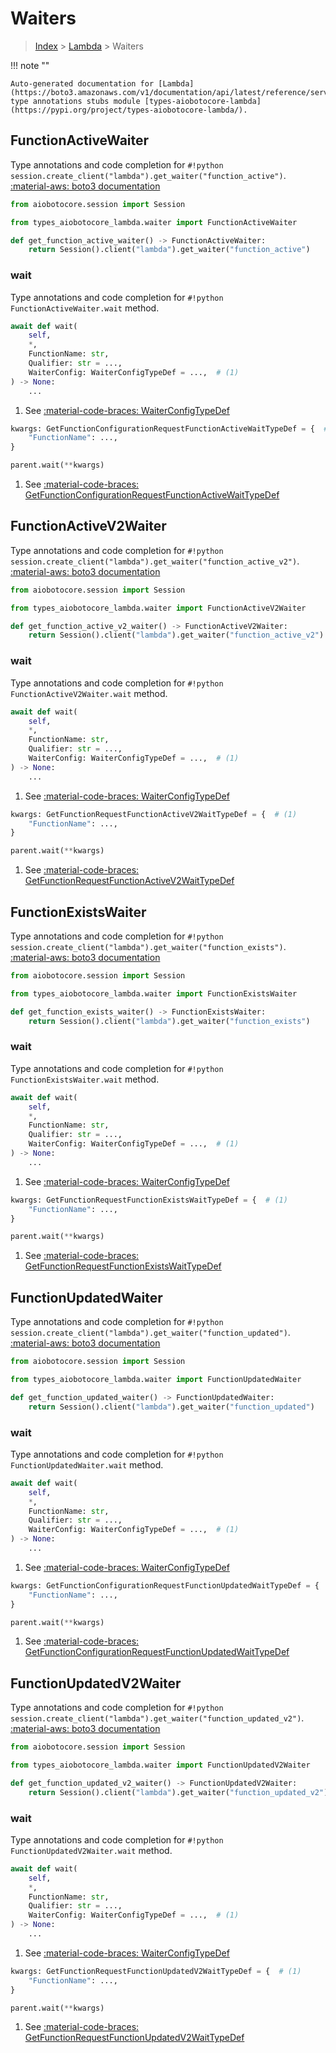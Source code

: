 # Waiters

> [Index](../README.md) > [Lambda](./README.md) > Waiters

!!! note ""

    Auto-generated documentation for [Lambda](https://boto3.amazonaws.com/v1/documentation/api/latest/reference/services/lambda.html#Lambda)
    type annotations stubs module [types-aiobotocore-lambda](https://pypi.org/project/types-aiobotocore-lambda/).

## FunctionActiveWaiter

Type annotations and code completion for `#!python session.create_client("lambda").get_waiter("function_active")`.
[:material-aws: boto3 documentation](https://boto3.amazonaws.com/v1/documentation/api/latest/reference/services/lambda.html#Lambda.Waiter.FunctionActive)

```python title="Usage example"
from aiobotocore.session import Session

from types_aiobotocore_lambda.waiter import FunctionActiveWaiter

def get_function_active_waiter() -> FunctionActiveWaiter:
    return Session().client("lambda").get_waiter("function_active")
```


### wait

Type annotations and code completion for `#!python FunctionActiveWaiter.wait` method.

```python title="Method definition"
await def wait(
    self,
    *,
    FunctionName: str,
    Qualifier: str = ...,
    WaiterConfig: WaiterConfigTypeDef = ...,  # (1)
) -> None:
    ...
```

1. See [:material-code-braces: WaiterConfigTypeDef](./type_defs.md#waiterconfigtypedef) 


```python title="Usage example with kwargs"
kwargs: GetFunctionConfigurationRequestFunctionActiveWaitTypeDef = {  # (1)
    "FunctionName": ...,
}

parent.wait(**kwargs)
```

1. See [:material-code-braces: GetFunctionConfigurationRequestFunctionActiveWaitTypeDef](./type_defs.md#getfunctionconfigurationrequestfunctionactivewaittypedef) 
## FunctionActiveV2Waiter

Type annotations and code completion for `#!python session.create_client("lambda").get_waiter("function_active_v2")`.
[:material-aws: boto3 documentation](https://boto3.amazonaws.com/v1/documentation/api/latest/reference/services/lambda.html#Lambda.Waiter.FunctionActiveV2)

```python title="Usage example"
from aiobotocore.session import Session

from types_aiobotocore_lambda.waiter import FunctionActiveV2Waiter

def get_function_active_v2_waiter() -> FunctionActiveV2Waiter:
    return Session().client("lambda").get_waiter("function_active_v2")
```


### wait

Type annotations and code completion for `#!python FunctionActiveV2Waiter.wait` method.

```python title="Method definition"
await def wait(
    self,
    *,
    FunctionName: str,
    Qualifier: str = ...,
    WaiterConfig: WaiterConfigTypeDef = ...,  # (1)
) -> None:
    ...
```

1. See [:material-code-braces: WaiterConfigTypeDef](./type_defs.md#waiterconfigtypedef) 


```python title="Usage example with kwargs"
kwargs: GetFunctionRequestFunctionActiveV2WaitTypeDef = {  # (1)
    "FunctionName": ...,
}

parent.wait(**kwargs)
```

1. See [:material-code-braces: GetFunctionRequestFunctionActiveV2WaitTypeDef](./type_defs.md#getfunctionrequestfunctionactivev2waittypedef) 
## FunctionExistsWaiter

Type annotations and code completion for `#!python session.create_client("lambda").get_waiter("function_exists")`.
[:material-aws: boto3 documentation](https://boto3.amazonaws.com/v1/documentation/api/latest/reference/services/lambda.html#Lambda.Waiter.FunctionExists)

```python title="Usage example"
from aiobotocore.session import Session

from types_aiobotocore_lambda.waiter import FunctionExistsWaiter

def get_function_exists_waiter() -> FunctionExistsWaiter:
    return Session().client("lambda").get_waiter("function_exists")
```


### wait

Type annotations and code completion for `#!python FunctionExistsWaiter.wait` method.

```python title="Method definition"
await def wait(
    self,
    *,
    FunctionName: str,
    Qualifier: str = ...,
    WaiterConfig: WaiterConfigTypeDef = ...,  # (1)
) -> None:
    ...
```

1. See [:material-code-braces: WaiterConfigTypeDef](./type_defs.md#waiterconfigtypedef) 


```python title="Usage example with kwargs"
kwargs: GetFunctionRequestFunctionExistsWaitTypeDef = {  # (1)
    "FunctionName": ...,
}

parent.wait(**kwargs)
```

1. See [:material-code-braces: GetFunctionRequestFunctionExistsWaitTypeDef](./type_defs.md#getfunctionrequestfunctionexistswaittypedef) 
## FunctionUpdatedWaiter

Type annotations and code completion for `#!python session.create_client("lambda").get_waiter("function_updated")`.
[:material-aws: boto3 documentation](https://boto3.amazonaws.com/v1/documentation/api/latest/reference/services/lambda.html#Lambda.Waiter.FunctionUpdated)

```python title="Usage example"
from aiobotocore.session import Session

from types_aiobotocore_lambda.waiter import FunctionUpdatedWaiter

def get_function_updated_waiter() -> FunctionUpdatedWaiter:
    return Session().client("lambda").get_waiter("function_updated")
```


### wait

Type annotations and code completion for `#!python FunctionUpdatedWaiter.wait` method.

```python title="Method definition"
await def wait(
    self,
    *,
    FunctionName: str,
    Qualifier: str = ...,
    WaiterConfig: WaiterConfigTypeDef = ...,  # (1)
) -> None:
    ...
```

1. See [:material-code-braces: WaiterConfigTypeDef](./type_defs.md#waiterconfigtypedef) 


```python title="Usage example with kwargs"
kwargs: GetFunctionConfigurationRequestFunctionUpdatedWaitTypeDef = {  # (1)
    "FunctionName": ...,
}

parent.wait(**kwargs)
```

1. See [:material-code-braces: GetFunctionConfigurationRequestFunctionUpdatedWaitTypeDef](./type_defs.md#getfunctionconfigurationrequestfunctionupdatedwaittypedef) 
## FunctionUpdatedV2Waiter

Type annotations and code completion for `#!python session.create_client("lambda").get_waiter("function_updated_v2")`.
[:material-aws: boto3 documentation](https://boto3.amazonaws.com/v1/documentation/api/latest/reference/services/lambda.html#Lambda.Waiter.FunctionUpdatedV2)

```python title="Usage example"
from aiobotocore.session import Session

from types_aiobotocore_lambda.waiter import FunctionUpdatedV2Waiter

def get_function_updated_v2_waiter() -> FunctionUpdatedV2Waiter:
    return Session().client("lambda").get_waiter("function_updated_v2")
```


### wait

Type annotations and code completion for `#!python FunctionUpdatedV2Waiter.wait` method.

```python title="Method definition"
await def wait(
    self,
    *,
    FunctionName: str,
    Qualifier: str = ...,
    WaiterConfig: WaiterConfigTypeDef = ...,  # (1)
) -> None:
    ...
```

1. See [:material-code-braces: WaiterConfigTypeDef](./type_defs.md#waiterconfigtypedef) 


```python title="Usage example with kwargs"
kwargs: GetFunctionRequestFunctionUpdatedV2WaitTypeDef = {  # (1)
    "FunctionName": ...,
}

parent.wait(**kwargs)
```

1. See [:material-code-braces: GetFunctionRequestFunctionUpdatedV2WaitTypeDef](./type_defs.md#getfunctionrequestfunctionupdatedv2waittypedef) 
